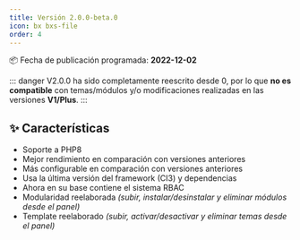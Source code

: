 ```yaml
---
title: Versión 2.0.0-beta.0
icon: bx bxs-file
order: 4
---
```


:package: Fecha de publicación programada: **2022-12-02**

::: danger
V2.0.0 ha sido completamente reescrito desde 0, por lo que **no es compatible** con temas/módulos y/o modificaciones realizadas en las versiones **V1/Plus**.
:::

## :sparkles: Características

- Soporte a PHP8
- Mejor rendimiento en comparación con versiones anteriores
- Más configurable en comparación con versiones anteriores
- Usa la última versión del framework (CI3) y dependencias
- Ahora en su base contiene el sistema RBAC
- Modularidad reelaborada _(subir, instalar/desinstalar y eliminar módulos desde el panel)_
- Template reelaborado _(subir, activar/desactivar y eliminar temas desde el panel)_
